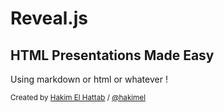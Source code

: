 # Reveal.js
## HTML Presentations Made Easy

Using markdown or html or whatever !

<p>
  <small>Created by <a href="http://hakim.se">Hakim El Hattab</a> / <a href="http://twitter.com/hakimel">@hakimel</a></small>
</p>